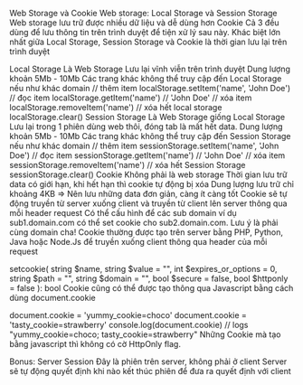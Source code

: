 Web Storage và Cookie
Web storage: Local Storage và Session Storage
Web storage lưu trữ được nhiều dữ liệu và dễ dùng hơn Cookie
Cả 3 đều dùng để lưu thông tin trên trình duyệt để tiện xử lý sau này.
Khác biệt lớn nhất giữa Local Storage, Session Storage và Cookie là thời gian lưu lại trên trình duyệt

Local Storage
Là Web Storage
Lưu lại vĩnh viễn trên trình duyệt
Dung lượng khoản 5Mb - 10Mb
Các trang khác không thể truy cập đến Local Storage nếu như khác domain
// thêm item
localStorage.setItem('name', 'John Doe')
// đọc item
localStorage.getItem('name') // 'John Doe'
// xóa item
localStorage.removeItem('name')
// xóa hết local storage
localStorage.clear()
Session Storage
Là Web Storage giống Local Storage
Lưu lại trong 1 phiên dùng web thôi, đóng tab là mất hết data.
Dung lượng khoản 5Mb - 10Mb
Các trang khác không thể truy cập đến Session Storage nếu như khác domain
// thêm item
sessionStorage.setItem('name', 'John Doe')
// đọc item
sessionStorage.getItem('name') // 'John Doe'
// xóa item
sessionStorage.removeItem('name')
// xóa hết Session Storage
sessionStorage.clear()
Cookie
Không phải là web storage
Thời gian lưu trữ data có giới hạn, khi hết hạn thì cookie tự động bị xóa
Dung lượng lưu trữ chỉ khoảng 4KB => Nên lưu những data đơn giản, càng ít càng tốt
Cookie sẽ tự động truyền từ server xuống client và truyền từ client lên server thông qua mỗi header request
Có thể cấu hình để các sub domain ví dụ sub1.domain.com có thể set cookie cho sub2.domain.com. Lưu ý là phải cùng domain cha!
Cookie thường được tạo trên server bằng PHP, Python, Java hoặc Node.Js để truyền xuống client thông qua header của mỗi request

setcookie(
string $name,
string $value = "",
int $expires_or_options = 0,
string $path = "",
string $domain = "",
bool $secure = false,
bool $httponly = false
): bool
Cookie cũng có thể được tạo thông qua Javascript bằng cách dùng document.cookie

document.cookie = 'yummy_cookie=choco'
document.cookie = 'tasty_cookie=strawberry'
console.log(document.cookie)
// logs "yummy_cookie=choco; tasty_cookie=strawberry"
Những Cookie mà tạo bằng javascript thì không có cờ HttpOnly flag.

Bonus: Server Session
Đây là phiên trên server, không phải ở client
Server sẽ tự động quyết định khi nào kết thúc phiên để đưa ra quyết định với client
